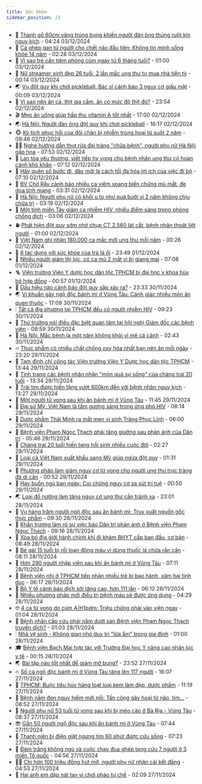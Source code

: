 ```yaml
---
title: Sức khỏe
sidebar_position: 23
---
```


<!-- dantri-suc-khoe:START -->
- 🤔 [Thanh gỗ 60cm văng trúng bụng khiến người đàn ông thủng ruột kín nguy kịch](https://dantri.com.vn/suc-khoe/thanh-go-60cm-vang-trung-bung-khien-nguoi-dan-ong-thung-ruot-kin-nguy-kich-20241203092339700.htm) - 04:24 03/12/2024
- 🚦 [Ca ghép gan từ người cho chết não đầu tiên: Không tin mình sống khỏe 14 năm](https://dantri.com.vn/suc-khoe/ca-ghep-gan-tu-nguoi-cho-chet-nao-dau-tien-khong-tin-minh-song-khoe-14-nam-20241203092745738.htm) - 02:28 03/12/2024
- 🤖 [Vì sao trẻ cần tiêm phòng cúm ngay từ 6 tháng tuổi?](https://dantri.com.vn/suc-khoe/vi-sao-tre-can-tiem-phong-cum-ngay-tu-6-thang-tuoi-20241128153041160.htm) - 01:00 03/12/2024
- 🐻 [Nữ streamer xinh đẹp 26 tuổi, 2 lần mắc ung thư tự mua nhà tiền tỷ](https://dantri.com.vn/suc-khoe/nu-streamer-xinh-dep-26-tuoi-2-lan-mac-ung-thu-tu-mua-nha-tien-ty-20241202233857556.htm) - 00:14 03/12/2024
- 🌏 [Vụ đột quỵ khi chơi pickleball: Bác sĩ cảnh báo 3 nguy cơ giấu mặt](https://dantri.com.vn/suc-khoe/vu-dot-quy-khi-choi-pickleball-bac-si-canh-bao-3-nguy-co-giau-mat-20241203064236828.htm) - 00:09 03/12/2024
- 👺 [Vì sao nên ăn cá, thịt gia cầm, ăn có mức độ thịt đỏ?](https://dantri.com.vn/suc-khoe/vi-sao-nen-an-ca-thit-gia-cam-an-co-muc-do-thit-do-20241202142654142.htm) - 23:54 02/12/2024
- 🎬 [Mẹo ăn uống giúp hấp thu vitamin A tốt nhất](https://dantri.com.vn/suc-khoe/meo-an-uong-giup-hap-thu-vitamin-a-tot-nhat-20241202080600197.htm) - 17:00 02/12/2024
- 🌏 [Hà Nội: Người đàn ông đột quỵ khi chơi pickleball](https://dantri.com.vn/suc-khoe/ha-noi-nguoi-dan-ong-dot-quy-khi-choi-pickleball-20241202231324005.htm) - 16:17 02/12/2024
- 🐵 [Kỳ tích phục hồi của đôi chân bị nhiễm trùng hoại tử suốt 2 năm](https://dantri.com.vn/suc-khoe/ky-tich-phuc-hoi-cua-doi-chan-bi-nhiem-trung-hoai-tu-suot-2-nam-20241202160841413.htm) - 09:46 02/12/2024
- 👨‍🏫 [Nghe hướng dẫn thụt rửa đại tràng &quot;chữa bệnh&quot;, người phụ nữ Hà Nội gặp họa](https://dantri.com.vn/suc-khoe/nghe-huong-dan-thut-rua-dai-trang-chua-benh-nguoi-phu-nu-ha-noi-gap-hoa-20241202145249384.htm) - 07:53 02/12/2024
- 🤗 [Lan tỏa yêu thương, viết tiếp hy vọng cho bệnh nhân ung thư có hoàn cảnh khó khăn](https://dantri.com.vn/suc-khoe/lan-toa-yeu-thuong-viet-tiep-hy-vong-cho-benh-nhan-ung-thu-co-hoan-canh-kho-khan-20241202140327455.htm) - 07:12 02/12/2024
- 🫶 [Hãy quên số bước đi, đây mới là cách tối đa hóa lợi ích của việc đi bộ](https://dantri.com.vn/suc-khoe/hay-quen-so-buoc-di-day-moi-la-cach-toi-da-hoa-loi-ich-cua-viec-di-bo-20241202091100169.htm) - 07:10 02/12/2024
- 🙉 [BV Chợ Rẫy cảnh báo nhiều ca viêm xoang biến chứng mù mắt, đe dọa tính mạng](https://dantri.com.vn/suc-khoe/bv-cho-ray-canh-bao-nhieu-ca-viem-xoang-bien-chung-mu-mat-de-doa-tinh-mang-20241202083434027.htm) - 03:31 02/12/2024
- 🦅 [Hà Nội: Người phụ nữ có khối u to như quả bưởi vì 2 năm không chịu chữa trị](https://dantri.com.vn/suc-khoe/ha-noi-nguoi-phu-nu-co-khoi-u-to-nhu-qua-buoi-vi-2-nam-khong-chiu-chua-tri-20241202094507362.htm) - 03:19 02/12/2024
- 🐘 [Một tỉnh miền Tây giảm ca nhiễm HIV, nhiều điểm sáng trong phòng chống dịch](https://dantri.com.vn/suc-khoe/mot-tinh-mien-tay-giam-ca-nhiem-hiv-nhieu-diem-sang-trong-phong-chong-dich-20241202093554147.htm) - 03:06 02/12/2024
- ⛽️ [Phát hiện đột quỵ sớm nhờ chụp CT 2.560 lát cắt, bệnh nhân thoát liệt người](https://dantri.com.vn/suc-khoe/phat-hien-dot-quy-som-nho-chup-ct-2560-lat-cat-benh-nhan-thoat-liet-nguoi-20241128152306241.htm) - 01:00 02/12/2024
- 🤡 [Việt Nam ghi nhận 180.000 ca mắc mới ung thư mỗi năm](https://dantri.com.vn/suc-khoe/viet-nam-ghi-nhan-180000-ca-mac-moi-ung-thu-moi-nam-20241202072541439.htm) - 00:26 02/12/2024
- 💼 [8 tác dụng với sức khỏe của trà lá ổi](https://dantri.com.vn/suc-khoe/8-tac-dung-voi-suc-khoe-cua-tra-la-oi-20241201203806428.htm) - 23:49 01/12/2024
- 🤔 [Nhiều người giảm thị lực, có ca mù 2 mắt vì bị giang mai](https://dantri.com.vn/suc-khoe/nhieu-nguoi-giam-thi-luc-co-ca-mu-2-mat-vi-bi-giang-mai-20241201135718138.htm) - 07:08 01/12/2024
- 🪜 [Viện trưởng Viện Y dược học dân tộc TPHCM bị đại học y khoa hủy bỏ hợp đồng](https://dantri.com.vn/suc-khoe/vien-truong-vien-y-duoc-hoc-dan-toc-tphcm-bi-dai-hoc-y-khoa-huy-bo-hop-dong-20241201073649088.htm) - 00:57 01/12/2024
- 📝 [Dấu hiệu nào cảnh báo đột quỵ sắp xảy ra?](https://dantri.com.vn/suc-khoe/dau-hieu-nao-canh-bao-dot-quy-sap-xay-ra-20241130170336497.htm) - 23:33 30/11/2024
- 🌏 [Vi khuẩn gây ngộ độc bánh mì ở Vũng Tàu: Cảnh giác nhiều món ăn quen thuộc](https://dantri.com.vn/suc-khoe/vi-khuan-gay-ngo-doc-banh-mi-o-vung-tau-canh-giac-nhieu-mon-an-quen-thuoc-20241130214355840.htm) - 17:09 30/11/2024
- 🕯 [Tất cả địa phương tại TPHCM đều có người nhiễm HIV](https://dantri.com.vn/suc-khoe/tat-ca-dia-phuong-tai-tphcm-deu-co-nguoi-nhiem-hiv-20241130145705253.htm) - 09:23 30/11/2024
- 🦍 [Thứ trưởng nói điều đặc biệt quan tâm tại hội nghị Giám đốc các bệnh viện](https://dantri.com.vn/suc-khoe/thu-truong-noi-dieu-dac-biet-quan-tam-tai-hoi-nghi-giam-doc-cac-benh-vien-20241130130709705.htm) - 08:59 30/11/2024
- 🌈 [Hà Nội: Mắc bệnh lạ một năm không khỏi vì mê cá cảnh](https://dantri.com.vn/suc-khoe/ha-noi-mac-benh-la-mot-nam-khong-khoi-vi-me-ca-canh-20241130081117862.htm) - 02:43 30/11/2024
- 🔥 [Thực phẩm có nhiều chất chống oxy hóa nhất bạn nên ăn mỗi ngày](https://dantri.com.vn/suc-khoe/thuc-pham-co-nhieu-chat-chong-oxy-hoa-nhat-ban-nen-an-moi-ngay-20241129084451255.htm) - 23:20 29/11/2024
- 🌊 [Tạm đình chỉ công tác Viện trưởng Viện Y Dược học dân tộc TPHCM](https://dantri.com.vn/suc-khoe/tam-dinh-chi-cong-tac-vien-truong-vien-y-duoc-hoc-dan-toc-tphcm-20241129194943177.htm) - 13:44 29/11/2024
- 🚦 [Tình trạng các bệnh nhân nhận &quot;món quà sự sống&quot; của chàng trai 20 tuổi](https://dantri.com.vn/suc-khoe/tinh-trang-cac-benh-nhan-nhan-mon-qua-su-song-cua-chang-trai-20-tuoi-20241129193456697.htm) - 13:34 29/11/2024
- 🤖 [Trái tim được hiến tặng vượt 600km đến với bệnh nhân nguy kịch](https://dantri.com.vn/suc-khoe/trai-tim-duoc-hien-tang-vuot-600km-den-voi-benh-nhan-nguy-kich-20241129151013653.htm) - 13:27 29/11/2024
- 🤡 [Một người tử vong sau khi ăn bánh mì ở Vũng Tàu](https://dantri.com.vn/suc-khoe/mot-nguoi-tu-vong-sau-khi-an-banh-mi-o-vung-tau-20241129164622810.htm) - 11:45 29/11/2024
- 💂 [Đại sứ Mỹ: Việt Nam là tấm gương sáng trong ứng phó HIV](https://dantri.com.vn/suc-khoe/dai-su-my-viet-nam-la-tam-guong-sang-trong-ung-pho-hiv-20241129115054099.htm) - 08:14 29/11/2024
- 🦄 [Dược phẩm Thái Minh ra mắt men vi sinh Tràng Phục Linh](https://dantri.com.vn/suc-khoe/duoc-pham-thai-minh-ra-mat-men-vi-sinh-trang-phuc-linh-20241129114108936.htm) - 06:00 29/11/2024
- 🧠 [Bệnh viện Phạm Ngọc Thạch phải tăng giường sau phản ánh của Dân trí](https://dantri.com.vn/suc-khoe/benh-vien-pham-ngoc-thach-phai-tang-giuong-sau-phan-anh-cua-dan-tri-20241129123636292.htm) - 05:46 29/11/2024
- 🤖 [Chàng trai 20 tuổi hiến tạng hồi sinh nhiều cuộc đời](https://dantri.com.vn/suc-khoe/chang-trai-20-tuoi-hien-tang-hoi-sinh-nhieu-cuoc-doi-20241129085341126.htm) - 02:27 29/11/2024
- 💼 [Loại cá Việt Nam xuất khẩu sang Mỹ giúp ngừa đột quỵ](https://dantri.com.vn/suc-khoe/loai-ca-viet-nam-xuat-khau-sang-my-giup-ngua-dot-quy-20241129081908602.htm) - 01:31 29/11/2024
- 🧰 [Phương pháp làm giảm nguy cơ tử vong cho người ung thư trực tràng đã di căn](https://dantri.com.vn/suc-khoe/phuong-phap-lam-giam-nguy-co-tu-vong-cho-nguoi-ung-thu-truc-trang-da-di-can-20241127172410492.htm) - 00:52 29/11/2024
- 🎉 [Hay buồn ngủ ban ngày: Coi chừng nguy cơ sa sút trí tuệ](https://dantri.com.vn/suc-khoe/hay-buon-ngu-ban-ngay-coi-chung-nguy-co-sa-sut-tri-tue-20241129074830876.htm) - 00:50 29/11/2024
- 🌏 [Loại đồ nướng làm tăng nguy cơ ung thư cần tránh xa](https://dantri.com.vn/suc-khoe/loai-do-nuong-lam-tang-nguy-co-ung-thu-can-tranh-xa-20241128083611090.htm) - 23:01 28/11/2024
- 📝 [Vụ hàng trăm người ngộ độc sau ăn bánh mì: Truy xuất nguồn gốc thực phẩm](https://dantri.com.vn/suc-khoe/vu-hang-tram-nguoi-ngo-doc-sau-an-banh-mi-truy-xuat-nguon-goc-thuc-pham-20241128163025483.htm) - 09:30 28/11/2024
- 🧠 [Khẩn trương làm rõ sự việc báo Dân trí phản ánh ở Bệnh viện Phạm Ngọc Thạch](https://dantri.com.vn/suc-khoe/khan-truong-lam-ro-su-viec-bao-dan-tri-phan-anh-o-benh-vien-pham-ngoc-thach-20241128161301804.htm) - 09:16 28/11/2024
- 🚀 [Xóa bỏ địa giới hành chính khi đi khám BHYT cấp ban đầu, cơ bản](https://dantri.com.vn/suc-khoe/xoa-bo-dia-gioi-hanh-chinh-khi-di-kham-bhyt-cap-ban-dau-co-ban-20241128135117229.htm) - 08:49 28/11/2024
- 💯 [Bé gái 15 tuổi bị rối loạn đông máu vì dùng thuốc lá chữa rắn cắn](https://dantri.com.vn/suc-khoe/be-gai-15-tuoi-bi-roi-loan-dong-mau-vi-dung-thuoc-la-chua-ran-can-20241128150657167.htm) - 08:11 28/11/2024
- 🫶 [Hơn 290 người nhập viện sau khi ăn bánh mì ở Vũng Tàu](https://dantri.com.vn/suc-khoe/hon-290-nguoi-nhap-vien-sau-khi-an-banh-mi-o-vung-tau-20241128135222952.htm) - 07:11 28/11/2024
- 👹 [Bệnh viện nhi ở TPHCM tiếp nhận nhiều trẻ bị bạo hành, xâm hại tình dục](https://dantri.com.vn/suc-khoe/benh-vien-nhi-o-tphcm-tiep-nhan-nhieu-tre-bi-bao-hanh-xam-hai-tinh-duc-20241128123936223.htm) - 06:17 28/11/2024
- 🤩 [Bộ Y tế cảnh báo dịch sởi tăng cao, hơn 111 lần](https://dantri.com.vn/suc-khoe/bo-y-te-canh-bao-dich-soi-tang-cao-hon-111-lan-20241128110059269.htm) - 06:12 28/11/2024
- 🌊 [Nhiều phương pháp mới điều trị bệnh máu sẽ được ứng dụng](https://dantri.com.vn/suc-khoe/nhieu-phuong-phap-moi-dieu-tri-benh-mau-se-duoc-ung-dung-20241128112947972.htm) - 04:29 28/11/2024
- 🤓 [4 ca tử vong do cúm A/H1pdm: Triệu chứng phải vào viện ngay](https://dantri.com.vn/suc-khoe/4-ca-tu-vong-do-cum-ah1pdm-trieu-chung-phai-vao-vien-ngay-20241128073959564.htm) - 01:04 28/11/2024
- 🌝 [Bệnh nhân cấp cứu phải nằm dưới sàn Bệnh viện Phạm Ngọc Thạch truyền dịch?](https://dantri.com.vn/suc-khoe/benh-nhan-cap-cuu-phai-nam-duoi-san-benh-vien-pham-ngoc-thach-truyen-dich-20241125235914256.htm) - 01:03 28/11/2024
- 🕯 [Nhà vệ sinh - Không gian nhỏ duy trì &quot;lửa ấm&quot; trong gia đình](https://dantri.com.vn/suc-khoe/nha-ve-sinh-khong-gian-nho-duy-tri-lua-am-trong-gia-dinh-20241127113629355.htm) - 01:00 28/11/2024
- 🎓 [Bệnh viện Bạch Mai hợp tác với Trường Đại học Y nâng cao nhân lực y tế](https://dantri.com.vn/suc-khoe/benh-vien-bach-mai-hop-tac-voi-truong-dai-hoc-y-nang-cao-nhan-luc-y-te-20241128071523145.htm) - 00:15 28/11/2024
- 🌏 [Bài tập nào tốt nhất để giảm mỡ bụng?](https://dantri.com.vn/suc-khoe/bai-tap-nao-tot-nhat-de-giam-mo-bung-20241127205557431.htm) - 23:52 27/11/2024
- 🔥 [Số ca ngộ độc bánh mì ở Vũng Tàu tăng lên 117 người](https://dantri.com.vn/suc-khoe/so-ca-ngo-doc-banh-mi-o-vung-tau-tang-len-117-nguoi-20241127221508168.htm) - 16:07 27/11/2024
- 📝 [TPHCM: Buộc tiêu hủy hàng loạt loại kem làm đẹp, dược phẩm](https://dantri.com.vn/suc-khoe/tphcm-buoc-tieu-huy-hang-loat-loai-kem-lam-dep-duoc-pham-20241127145257193.htm) - 11:19 27/11/2024
- 🧠 [Bệnh nấm đen nguy hiểm mới nổi: Tấn công gây hoại tử não, tim...](https://dantri.com.vn/suc-khoe/benh-nam-den-nguy-hiem-moi-noi-tan-cong-gay-hoai-tu-nao-tim-20241127155153728.htm) - 08:52 27/11/2024
- 🦅 [Người phụ nữ 53 tuổi tử vong sau khi bị mèo cào ở Bà Rịa - Vũng Tàu](https://dantri.com.vn/suc-khoe/nguoi-phu-nu-53-tuoi-tu-vong-sau-khi-bi-meo-cao-o-ba-ria-vung-tau-20241127140956915.htm) - 08:37 27/11/2024
- 😎 [Gần 50 người ngộ độc sau khi ăn bánh mì ở Vũng Tàu](https://dantri.com.vn/suc-khoe/gan-50-nguoi-ngo-doc-sau-khi-an-banh-mi-o-vung-tau-20241127140007149.htm) - 07:44 27/11/2024
- 🎉 [Thanh niên bị điện giật ngưng tim 60 phút được cứu sống](https://dantri.com.vn/suc-khoe/thanh-nien-bi-dien-giat-ngung-tim-60-phut-duoc-cuu-song-20241127134439037.htm) - 07:23 27/11/2024
- 🫣 [Đêm trắng không ngủ và cuộc chạy đua ghép tạng cứu 7 người ở 3 miền Tổ quốc](https://dantri.com.vn/suc-khoe/dem-trang-khong-ngu-va-cuoc-chay-dua-ghep-tang-cuu-7-nguoi-o-3-mien-to-quoc-20241127115309593.htm) - 04:56 27/11/2024
- 🧑‍🏫 [Chi hơn 100 triệu đồng hút mỡ, người phụ nữ nhận cái kết đắng](https://dantri.com.vn/suc-khoe/chi-hon-100-trieu-dong-hut-mo-nguoi-phu-nu-nhan-cai-ket-dang-20241127104056786.htm) - 04:53 27/11/2024
- 🥷 [Hai anh em dập nát tay vì chơi pháo tự chế](https://dantri.com.vn/suc-khoe/hai-anh-em-dap-nat-tay-vi-choi-phao-tu-che-20241127090848031.htm) - 02:09 27/11/2024<!-- dantri-suc-khoe:END -->
